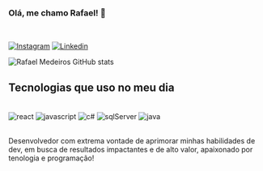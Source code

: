 ### Olá, me chamo Rafael! 🫡 

</br>

[![Instagram](https://img.shields.io/badge/Instagram-E4405F?style=for-the-badge&logo=instagram&logoColor=white)](https://www.instagram.com/_medeirosrafael)
[![Linkedin](https://img.shields.io/badge/LinkedIn-0077B5?style=for-the-badge&logo=linkedin&logoColor=white)](https://www.linkedin.com/in/rafael-da-silva-medeiros)

![Rafael Medeiros GitHub stats](https://github-readme-stats.vercel.app/api?username=medeiros-rafael&show_icons=true&theme=dracula)

## Tecnologias que uso no meu dia

<div style='display: inline_block'><br/>
  <img align='center' alt='react' src='https://img.shields.io/badge/React-20232A?style=for-the-badge&logo=react&logoColor=61DAFB' />
  <img align='center' alt='javascript' src='https://img.shields.io/badge/JavaScript-F7DF1E?style=for-the-badge&logo=javascript&logoColor=black' />
  <img align='center' alt='c#' src='https://img.shields.io/badge/C%23-239120?style=for-the-badge&logo=c-sharp&logoColor=white' />
  <img align='center' alt='sqlServer' src='https://img.shields.io/badge/Microsoft_SQL_Server-CC2927?style=for-the-badge&logo=microsoft-sql-server&logoColor=white' />
  <img align='center' alt='java' src='https://img.shields.io/badge/Java-ED8B00?style=for-the-badge&logo=openjdk&logoColor=white' />
</div>

</br>

Desenvolvedor com extrema vontade de aprimorar minhas habilidades de dev, em busca de resultados impactantes e de alto valor, apaixonado por tenologia e programação!

